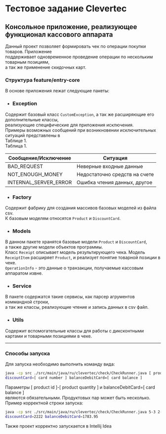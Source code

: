 # Тестовое задание Clevertec
## Консольное приложение, реализующее функционал кассового аппарата
Данный проект позволяет формировать чек по операции покупки товаров. Приложение  
поддерживает одновременное проведение операции по нескольким товарным позициям,  
а так же применение скидочных карт.

### Структура feature/entry-core
В основе приложения лежат следующие пакеты:
- ### Exception
Содержит базовый класс `CustomException`, а так же расширяющие его дополнительные классы,  
реализующие специфические для приложения исключения.  
Примеры возможных сообщений при возникновении исключительных ситуаций представлены в  
Таблице 1.  
Таблица 1.

| Сообщение/Исключение | Ситуация |  
| --------------------- | ---------------------------- |  
| BAD_REQUEST | Неверные входные данные |  
| NOT_ENOUGH_MONEY | Недостаточно средств на счете |  
| INTERNAL_SERVER_ERROR | Ошибка чтения данных, другое |  


- ### Factory
Содержит фабрику для создания массивов базовых моделей из файла csv.  
К базовым моделям относятся `Product` и `DiscountCard`.


- ### Models
В данном пакете хранятся базовые модели `Product` и `DiscountCard`,  
а также другие модели объектов программы.  
Класс `Receipt` описывает модель результирующего чека.
Модель `ReceiptItem` расширяет `Product`,
и реализует понятие товарной позиции в чеке.  
`OperationInfo` - это данные о транзакции, получаемые кассовым аппаратом извне.

- ### Service
В пакете содержатся такие сервисы, как парсер агрументов коммандной строки,  
а так же классы, реализующие чтение и запись данных в csv файл.

- ### Utils
Содержит вспомогательные классы для работы с диксконтными картами и товарными позициями в чеке.

---

### Способы запуска
Для запуска необходимо выполнить команду вида:
```sh 
java -cp src ./src/main/java/ru/clevertec/check/CheckRunner.java [ product id ]-[ product quantity ]  
discountCard=[ card number ] balanceDebitCard=[ card balance ]   
```
Параметры [ product id ]-[ product quantity ] и balanceDebitCard=[ card balance ]  
являются обязательными. Продуктовых пар может быть несколько.
Пример корректной строки запуска:
```sh 
java -cp src ./src/main/java/ru/clevertec/check/CheckRunner.java 5-3 2-1  
discountCard=2222 balanceDebitCard=1783.95  
```

Также проект корректно запускается в Intellij Idea